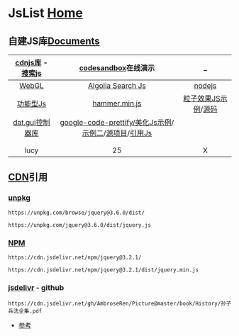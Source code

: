 # JsList  [Home](../index.md)

## 自建JS库[Documents](Doc/index.md)

| [cdnjs库](https://github.com/cdnjs/cdnjs/blob/master/ajax/libs/rxjs/2.1.10/rx.js) - [搜索js](https://cdnjs.com/) | [codesandbox](https://codesandbox.io/dashboard/home)在线演示 | _ |
|:---:|:---:|:---:|
| [WebGL](webGL/index.md) | [Algolia Search Js](sag/index.md) | [nodejs](nodejs/index.md) |
| [功能型Js](https://bellard.org/) | [hammer.min.js](hammer.min.js) | [粒子效果JS示例](https://git.hust.cc/canvas-nest.js/)/[源码](https://github.com/hustcc/canvas-nest.js) |
| [dat.gui控制器库](https://github.com/dataarts/dat.gui) | [google-code-prettify/美化Js示例](https://raw.githack.com/google/code-prettify/master/styles/index.html)/[示例二](https://raw.githack.com/google/code-prettify/master/examples/quine.html)/[源项目](https://github.com/googlearchive/code-prettify)/[引用Js](https://cdn.jsdelivr.net/gh/google/code-prettify@master/loader/run_prettify.js) | []() |
| []() | []() | []() |
| []() | []() | []() |
| lucy | 25 | X |

## [CDN](https://www.akamai.com/zh/our-thinking/cdn/what-is-a-cdn)引用

### [unpkg](https://unpkg.com/)

`https://unpkg.com/browse/jquery@3.6.0/dist/`

`https://unpkg.com/jquery@3.6.0/dist/jquery.js`

### [NPM](https://www.npmjs.com/)

`https://cdn.jsdelivr.net/npm/jquery@3.2.1/`

`https://cdn.jsdelivr.net/npm/jquery@3.2.1/dist/jquery.min.js`

### [jsdelivr](https://www.jsdelivr.com/) - github

`https://cdn.jsdelivr.net/gh/AmbroseRen/Picture@master/book/History/孙子兵法全集.pdf`

- [参考](https://blog.csdn.net/Ambrose_Ren/article/details/108325119)


